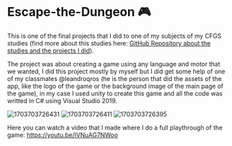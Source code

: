 # Escape-the-Dungeon 🎮

This is one of the final projects that I did to one of my subjects of my CFGS studies (find more about this studies here: [GitHub Repository about the studies and the projects I did](https://github.com/manelcagigos/Higher-degree-studies-projects)).

The project was about creating a game using any language and motor that we wanted, I did this project mostly by myself but I did get some help of one of my classmates @leandroqros (he is the person that did the assets of the app, like the logo of the game or the background image of the main page of the game), in my case I used unity to create this game and all the code was writted in C# using Visual Studio 2019.

![1703703726431](https://github.com/manelcagigos/Escape-the-Dungeon/assets/97809916/fd5b758f-0c65-485a-9f25-9d602dd7f47f)
![1703703726411](https://github.com/manelcagigos/Escape-the-Dungeon/assets/97809916/7628e07f-b2d8-467d-8278-3d4e43e16e12)
![1703703726395](https://github.com/manelcagigos/Escape-the-Dungeon/assets/97809916/e3724cf2-e952-4048-921e-61434f04b9fb)

Here you can watch a video that I made where I do a full playthrough of the game:
https://youtu.be/IVNuAG7NWoo
